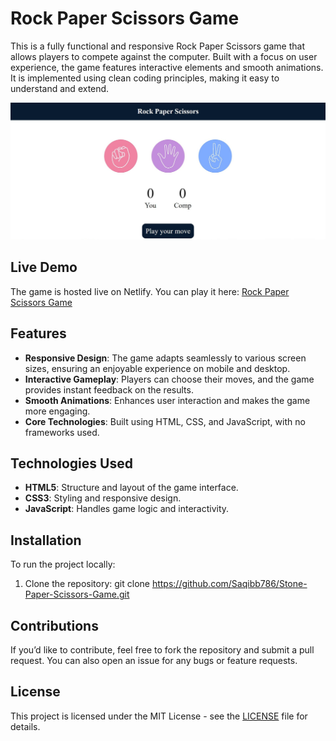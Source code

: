 # Rock Paper Scissors Game

This is a fully functional and responsive Rock Paper Scissors game that allows players to compete against the computer. Built with a focus on user experience, the game features interactive elements and smooth animations. It is implemented using clean coding principles, making it easy to understand and extend.

![Rock Paper Scissors Preview](./images/RockPaperScissors-thumbnail.jpg)

## Live Demo

The game is hosted live on Netlify. You can play it here: [Rock Paper Scissors Game](https://stonepaperscissors-by-saqib.netlify.app/)

## Features

- **Responsive Design**: The game adapts seamlessly to various screen sizes, ensuring an enjoyable experience on mobile and desktop.
- **Interactive Gameplay**: Players can choose their moves, and the game provides instant feedback on the results.
- **Smooth Animations**: Enhances user interaction and makes the game more engaging.
- **Core Technologies**: Built using HTML, CSS, and JavaScript, with no frameworks used.

## Technologies Used

- **HTML5**: Structure and layout of the game interface.
- **CSS3**: Styling and responsive design.
- **JavaScript**: Handles game logic and interactivity.

## Installation

To run the project locally:

1. Clone the repository:
   git clone https://github.com/Saqibb786/Stone-Paper-Scissors-Game.git

## Contributions

If you’d like to contribute, feel free to fork the repository and submit a pull request. You can also open an issue for any bugs or feature requests.

## License

This project is licensed under the MIT License - see the [LICENSE](LICENSE) file for details.
